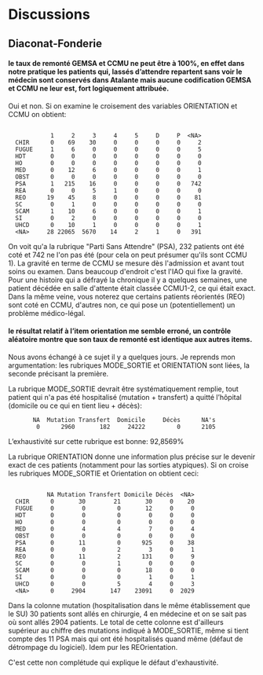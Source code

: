 Discussions
========================================================





Diaconat-Fonderie
-----------------




#### le taux de remonté GEMSA et CCMU ne peut être à 100%, en effet dans notre pratique les patients qui, lassés d’attendre repartent sans voir le médecin sont conservés dans Atalante mais aucune codification GEMSA et CCMU ne leur est, fort logiquement attribuée.

Oui et non. Si on examine le croisement des variables ORIENTATION et CCMU on obtient:


```
       
            1     2     3     4     5     D     P  <NA>
  CHIR      0    69    30     0     0     0     0     2
  FUGUE     1     6     0     0     0     0     0     5
  HDT       0     0     0     0     0     0     0     0
  HO        0     0     0     0     0     0     0     0
  MED       0    12     6     0     0     0     0     1
  OBST      0     0     0     0     0     0     0     0
  PSA       1   215    16     0     0     0     0   742
  REA       0     0     5     1     0     0     0     0
  REO      19    45     8     0     0     0     0    81
  SC        0     1     0     0     0     0     0     0
  SCAM      1    10     6     0     0     0     0     1
  SI        0     2     0     0     0     0     0     0
  UHCD      0    10     1     0     0     0     0     1
  <NA>     28 22065  5670    14     2     1     0   391
```

On voit qu'a la rubrique "Parti Sans Attendre" (PSA), 232 patients ont été coté et 742 ne l'on pas été (pour cela on peut présumer qu'ils sont CCMU 1).
La gravité en terme de CCMU se mesure dès l'admission et avant tout soins ou examen. Dans beaucoup d'endroit c'est l'IAO qui fixe la gravité. Pour une histoire qui a défrayé la chronique il y a quelques semaines, une patient décédée en salle d'attente était classée CCMU1-2, ce qui était exact.
Dans la même veine, vous noterez que certains patients réorientés (REO) sont coté en CCMU, d'autres non, ce qui pose un (potentiellement) un problème médico-légal.

#### le résultat relatif à l’item orientation me semble erroné, un contrôle aléatoire montre que son taux de remonté est identique aux autres items.

Nous avons échangé à ce sujet il y a quelques  jours. Je reprends mon argumentation: les rubriques MODE_SORTIE et ORIENTATION sont liées, la seconde précisant la première.

La rubrique MODE_SORTIE devrait être systématiquement remplie, tout patient qui n'a pas été hospitalisé (mutation + transfert) a quitté l’hôpital (domicile ou ce qui en tient lieu + décès):


```
       NA  Mutation Transfert  Domicile     Décès      NA's 
        0      2960       182     24222         0      2105 
```


L’exhaustivité sur cette rubrique est bonne: 92,8569%

La rubrique ORIENTATION donne une information plus précise sur le devenir exact de ces patients (notamment pour las sorties atypiques). Si on croise les rubriques MODE_SORTIE et Orientation on obtient ceci:


```
       
           NA Mutation Transfert Domicile Décès  <NA>
  CHIR      0       30        21       30     0    20
  FUGUE     0        0         0       12     0     0
  HDT       0        0         0        0     0     0
  HO        0        0         0        0     0     0
  MED       0        4         4        7     0     4
  OBST      0        0         0        0     0     0
  PSA       0       11         0      925     0    38
  REA       0        0         2        3     0     1
  REO       0       11         2      131     0     9
  SC        0        0         1        0     0     0
  SCAM      0        0         0       18     0     0
  SI        0        0         0        1     0     1
  UHCD      0        0         5        4     0     3
  <NA>      0     2904       147    23091     0  2029
```

Dans la colonne mutation (hospitalisation dans le même établissement que le SU) 30 patients sont allés en chirurgie, 4 en médecine et on se sait pas où sont allés 2904 patients. Le total de cette colonne est d'ailleurs supérieur au chiffre des mutations indiqué à MODE_SORTIE, même si tient compte des 11 PSA mais qui ont été hospitalisés quand même (défaut de détrompage du logiciel). Idem pur les REOrientation.

C'est cette non complétude qui explique le défaut d'exhaustivité.


